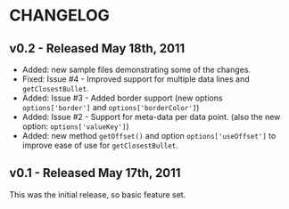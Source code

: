 # CHANGELOG

## v0.2 - Released May 18th, 2011

 * Added: new sample files demonstrating some of the changes.
 * Fixed: Issue #4 - Improved support for multiple data lines and `getClosestBullet`.
 * Added: Issue #3 - Added border support (new options `options['border']` and `options['borderColor']`)
 * Added: Issue #2 - Support for meta-data per data point. (also the new option: `options['valueKey']`)
 * Added: new method `getOffset()` and option `options['useOffset']` to improve ease of use for `getClosestBullet`.

## v0.1 - Released May 17th, 2011

This was the initial release, so basic feature set.